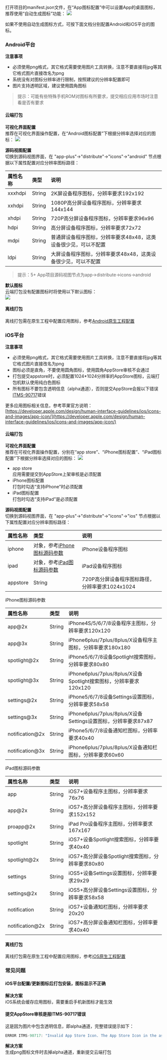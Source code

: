 打开项目的manifest.json文件，在“App图标配置”中可以设置App的桌面图标，推荐使用“自动生成图标”功能：
![](https://partner-dcloud-native.oss-cn-hangzhou.aliyuncs.com/images/uniapp/icons/auto.png)

如果不使用自动生成图标方式，可按下面文档分别配置Android和iOS平台的图标。

### Android平台
**注意事项**  
- 必须使用png格式，其它格式需要使用图片工具转换，注意不要直接将jpg等其它格式图片直接改名为png
- 系统没有对图标分辨率进行限制，按照建议的分辨率配置即可
- 图片支持透明区域，建议使用圆角图标

> 提示：可能有些特殊手机ROM对图标有所要求，提交相应应用市场时注意看是否有要求

#### 云端打包  
**可视化界面配置**  
推荐在可视化界面操作配置，在“Android图标配置”下根据分辨率选择对应的图标：
![](https://partner-dcloud-native.oss-cn-hangzhou.aliyuncs.com/images/uniapp/icons/android.png)

**源码视图配置**  
切换到源码视图界面，在 "app-plus"->"distribute"->"icons"->"android" 节点根据以下属性配置对应分辨率图标路径：

|属性名称|类型|说明|
|:-|:-|:-|
|xxxhdpi|String|2K屏设备程序图标，分辨率要求192x192|
|xxhdpi|String|1080P高分屏设备程序图标，分辨率要求144x144|
|xhdpi|String|720P高分屏设备程序图标，分辨率要求96x96|
|hdpi|String|高分屏设备程序图标，分辨率要求72x72|
|mdpi|String|普通屏设备程序图标，分辨率要求48x48，这类设备很少见，可以不配置|
|ldpi|String|大屏设备程序图标，分辨率要求48x48，这类设备很少见，可以不配置|

> 提示：5+ App项目源码视图节点为app->distribute->icons->android

**默认图标**  
云端打包没有配置图标时将使用以下默认图标：  
![](https://partner-dcloud-native.oss-cn-hangzhou.aliyuncs.com/images/uniapp/icons/def-android.png)


#### 离线打包
离线打包需在原生工程中配置应用图标，参考[Android原生工程配置](https://nativesupport.dcloud.net.cn/AppDocs/usesdk/android?id=icons)



### iOS平台
**注意事项**  
- 必须使用png格式，其它格式需要使用图片工具转换，注意不要直接将jpg等其它格式图片直接改名为png
- 图标必须是直角，不要使用圆角图标，使用圆角AppStore审核不会通过
- 打包提交appstore时，必须配置1024*1024分辨率的AppStore图标，云端打包机默认使用纯白色图标
- 所有图标不要包含透明信息（alpha通道），否则提交AppStore会报以下错误[ITMS-90717](#itms90717)错误

更多应用图标相关信息，参考苹果官方说明：[https://developer.apple.com/design/human-interface-guidelines/ios/icons-and-images/app-icon/](https://developer.apple.com/design/human-interface-guidelines/ios/icons-and-images/app-icon/)

#### 云端打包  
**可视化界面配置**  
推荐在可视化界面操作配置，分别在“app store”、“iPhone图标配置”、“iPad图标配置”下根据分辨率选择对应的图标：
![](https://partner-dcloud-native.oss-cn-hangzhou.aliyuncs.com/images/uniapp/icons/ios.png)

- app store  
应用需要提交到AppStore上架审核是必须配置
- iPhone图标配置  
打包时勾选“支持iPhone”时必须配置
- iPad图标配置  
打包时勾选“支持iPad”是必须配置

**源码视图配置**  
切换到源码视图界面，在 "app-plus"->"distribute"->"icons"->"ios" 节点根据以下属性配置对应分辨率图标路径：

|属性名称|类型|说明|
|:-|:-|:-|
|iphone|对象，参考[iPhone图标源码参数](#iphone)|iPhone设备程序图标
|ipad|对象，参考[iPad图标源码参数](#ipad)|iPad设备程序图标|
|appstore|String|720P高分屏设备程序图标路径，分辨率要求1024x1024|

<a id="iphone"/>
iPhone图标源码参数

|属性名称|类型|说明|
|:-|:-|:-|
|app@2x|String|iPhone4S/5/6/7/8设备程序主图标，分辨率要求120x120|
|app@3x|String|iPhone6plus/7plus/8plus/X设备程序主图标，分辨率要求180x180|
|spotlight@2x|String|iPhone5/6/7/8设备Spotlight搜索图标，分辨率要求80x80|
|spotlight@3x|String|iPhone6plus/7plus/8plus/X设备Spotlight搜索图标，分辨率要求120x120|
|settings@2x|String|iPhone5/6/7/8设备Settings设置图标，分辨率要求58x58|
|settings@3x|String|iPhone6plus/7plus/8plus/X设备Settings设置图标，分辨率要求87x87|
|notification@2x|String|iPhone5/6/7/8设备通知栏图标，分辨率要求40x40|
|notification@3x|String|iPhone6plus/7plus/8plus/X设备通知栏图标，分辨率要求60x60|
                    
<a id="ipad"/>
iPad图标源码参数

|属性名称|类型|说明|
|:-|:-|:-|
|app|String|iOS7+设备程序主图标，分辨率要求76x76|
|app@2x|String|iOS7+高分屏设备程序主图标，分辨率要求152x152|
|proapp@2x|String|iPad Pro设备程序主图标，分辨率要求167x167|
|spotlight|String|iOS7+设备Spotlight搜索图标，分辨率要求40x40|
|spotlight@2x|String|iOS7+高分屏设备Spotlight搜索图标，分辨率要求80x80|
|settings|String|iOS5+设备Settings设置图标，分辨率要求29x29|
|settings@2x|String|iOS5+高分屏设备Settings设置图标，分辨率要求58x58|
|notification|String|iOS7+设备通知栏图标，分辨率要求20x20|
|notification@2x|String|iOS7+高分屏设备通知栏图标，分辨率要求40x40|


#### 离线打包
离线打包需在原生工程中配置应用图标，参考[iOS原生工程配置](https://nativesupport.dcloud.net.cn/AppDocs/usesdk/ios?id=%e9%85%8d%e7%bd%ae%e5%ba%94%e7%94%a8%e7%9a%84%e5%9b%be%e6%a0%87)



### 常见问题
#### iOS平台配置/更新图标后打包安装，图标显示不正确  
**解决方案**  
iOS系统会缓存应用图标，需要重启手机新图标才能生效

<a id="itms90717"/>

#### 提交AppStore审核是报ITMS-90717错误
这是因为图片中包含透明信息，即alpha通道，完整错误提示如下：
```javascript
ERROR ITMS-90717: "Invalid App Store Icon. The App Store Icon in the asset catalog in 'HBuilder.app' can't be transparent nor contain an alpha channel."
```
**解决方案**  
生成png图标文件时去掉alpha通道，重新提交云端打包

